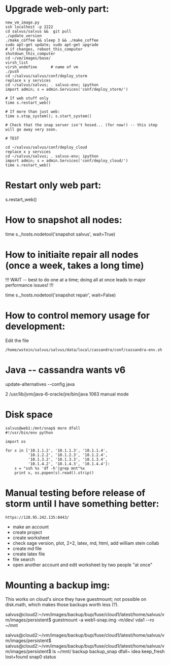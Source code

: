 # Upgrade web-only part:

    new_vm_image.py
    ssh localhost -p 2222
    cd salvus/salvus &&  git pull
    ./update_version
    ./make_coffee && sleep 3 && ./make_coffee
    sudo apt-get update; sudo apt-get upgrade
    # if changes, reboot_this_computer
    shutdown_this_computer
    cd ~/vm/images/base/
    virsh_list
    virsh_undefine      # name of vm
    ./push
    cd ~/salvus/salvus/conf/deploy_storm
    replace x y services
    cd ~/salvus/salvus; . salvus-env; ipython
    import admin; s = admin.Services('conf/deploy_storm/')

    # If web stuff only
    time s.restart_web()

    # If more than just web:
    time s.stop_system(); s.start_system()

    # Check that the snap server isn't hosed... (for now!) -- this step will go away very soon.

    # TEST

    cd ~/salvus/salvus/conf/deploy_cloud
    replace x y services
    cd ~/salvus/salvus; . salvus-env; ipython
    import admin; s = admin.Services('conf/deploy_cloud/')
    time s.restart_web()

# Restart only web part:

s.restart_web()

# How to snapshot all nodes:
time s._hosts.nodetool('snapshot salvus', wait=True)

# How to initiaite repair all nodes (once a week, takes a long time)

!!! WAIT -- best to do one at a time; doing all at once leads to major performance issues! !!!

time s._hosts.nodetool('snapshot repair', wait=False)

# How to control memory usage for development:

Edit the file

    /home/wstein/salvus/salvus/data/local/cassandra/conf/cassandra-env.sh


# Java -- cassandra wants v6
update-alternatives --config java

2            /usr/lib/jvm/java-6-oracle/jre/bin/java          1063      manual mode


# Disk space

    salvus@web1:/mnt/snap$ more dfall
    #!/usr/bin/env python

    import os

    for x in ['10.1.1.2', '10.1.1.3', '10.1.1.4',
              '10.1.2.2', '10.1.2.3', '10.1.2.4',
              '10.1.3.2', '10.1.3.3', '10.1.3.4',
              '10.1.4.2', '10.1.4.3', '10.1.4.4']:
        s = "ssh %s 'df -h'|grep mnt"%x
        print x, os.popen(s).read().strip()



# Manual testing before release of storm until I have something better:

    https://128.95.242.135:8443/

- make an account
- create project
- create worksheet
- check sage version, plot, 2+2, latex, md, html, add william stein collab
- create md file
- create latex file
- file search
- open another account and edit worksheet by two people "at once"


# Mounting a backup img:

This works on cloud's since they have guestmount; not possible on disk.math, which makes those backups worth less (?).

salvus@cloud2:~/vm/images/backup/bup/fuse/cloud1/latest/home/salvus/vm/images/persistent$ guestmount -a web1-snap.img -m/dev/
vda1 --ro ~/mnt

salvus@cloud2:~/vm/images/backup/bup/fuse/cloud1/latest/home/salvus/vm/images/persistent$
salvus@cloud2:~/vm/images/backup/bup/fuse/cloud1/latest/home/salvus/vm/images/persistent$ ls ~/mnt/
backup  backup_snap  dfall~  idea  keep_fresh  lost+found  snap0  status




